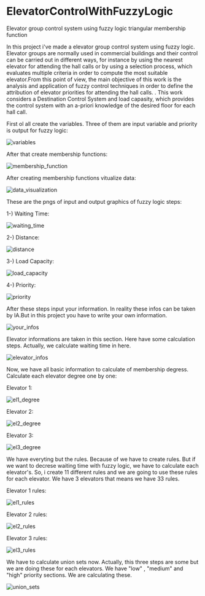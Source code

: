 # ElevatorControlWithFuzzyLogic
Elevator group control system using fuzzy logic triangular membership function

In this project i've made a elevator group control system using fuzzy logic. Elevator groups are normally used in commercial buildings and their control can be carried out in different ways, for instance by using the nearest elevator for attending the hall calls or by using a selection process, which evaluates multiple criteria 
in order to compute the most suitable elevator.From this point of view, the main objective of this work is the analysis and application of fuzzy control techniques in order to define the attribution of elevator priorities for attending the hall calls. . This work considers a Destination Control System and load capasity, which provides the control system with an a-priori knowledge of the desired floor for each hall call.

First ol all create the variables. Three of them are input variable and priority is output for fuzzy logic:

![variables](https://user-images.githubusercontent.com/43918312/146545104-8dfb7f14-72e5-4aa0-9e2b-b17caeaae465.PNG)

After that create membership functions:

![membership_function](https://user-images.githubusercontent.com/43918312/146545581-727d8ee1-8a4e-4ab6-83ef-e1f9b344a8b3.PNG)

After creating membership functions vitualize data:

![data_visualization](https://user-images.githubusercontent.com/43918312/146546183-375ec85d-106e-437c-b533-532f149f7772.PNG)

These are the pngs of input and output graphics of fuzzy logic steps:

1-) Waiting Time:

![waiting_time](https://user-images.githubusercontent.com/43918312/146546511-37cb19a9-b4b5-4455-8771-f6b9db30bd47.PNG)

2-) Distance:

![distance](https://user-images.githubusercontent.com/43918312/146546554-b64ae0d3-6fc9-467c-bca9-f5cb6b57150d.PNG)


3-) Load Capacity:

![load_capacity](https://user-images.githubusercontent.com/43918312/146546606-c4bec165-f2e5-45db-a8c6-9b8691255704.PNG)


4-) Priority:

![priority](https://user-images.githubusercontent.com/43918312/146546630-e32ca3df-6a13-412d-a415-74ecef8d3d38.PNG)

After these steps input your information. In reality these infos can be taken by IA.But in this project you have to write your own information.

![your_infos](https://user-images.githubusercontent.com/43918312/146547079-33ed37b5-8704-4628-b0c7-f3d261db45e9.PNG)

Elevator informations are taken in this section. Here have some calculation steps. Actually, we calculate waiting time in here. 

![elevator_infos](https://user-images.githubusercontent.com/43918312/146547471-44196405-d9e3-4847-9cd5-ca9a59e47832.PNG)


Now, we have all basic information to calculate of membership degress. Calculate each elevator degree one by one:

Elevator 1:

![el1_degree](https://user-images.githubusercontent.com/43918312/146547786-bd62799d-399f-4c6b-a3a7-c3f170d9b679.PNG)

Elevator 2:

![el2_degree](https://user-images.githubusercontent.com/43918312/146547821-875460dd-0839-4263-a856-69f628757222.PNG)

Elevator 3:

![el3_degree](https://user-images.githubusercontent.com/43918312/146547848-956dbee8-d28b-402c-ac08-06ca671bc57f.PNG)

We have everyting but the rules. Because of we have to create rules. But if we want to decrese waiting time with fuzzy logic, we have to calculate each elevator's. So, i create 11 different rules and we are going to use these rules for each elevator. We have 3 elevators that means we have 33 rules.

Elevator 1 rules:

![el1_rules](https://user-images.githubusercontent.com/43918312/146548520-cfd288db-8ecc-4ea3-8be3-043c38824bd5.PNG)

Elevator 2 rules:

![el2_rules](https://user-images.githubusercontent.com/43918312/146548566-24f516c2-843b-4f43-8a23-88efeffe95a8.png)

Elevator 3 rules:

![el3_rules](https://user-images.githubusercontent.com/43918312/146548591-eaf2ef2b-aa1c-4e00-a20e-a77dcb4f8b3a.PNG)

We have to calculate union sets now. Actually, this three steps are some but we are doing these for each elevators. We have "low" , "medium" and "high" priority sections. We are calculating these.

![union_sets](https://user-images.githubusercontent.com/43918312/146548921-b123d944-dedc-422c-8e01-e0357600ca7a.PNG)








